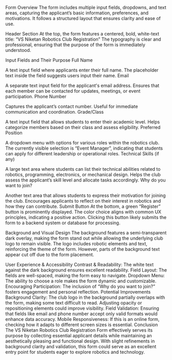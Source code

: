 
Form Overview
The form includes multiple input fields, dropdowns, and text areas, capturing the applicant’s basic information, preferences, and motivations. It follows a structured layout that ensures clarity and ease of use.

Header Section
At the top, the form features a centered, bold, white-text title:
“VS Niketan Robotics Club Registration”
The typography is clear and professional, ensuring that the purpose of the form is immediately understood.

Input Fields and Their Purpose
Full Name

A text input field where applicants enter their full name.
The placeholder text inside the field suggests users input their name.
Email

A separate text input field for the applicant's email address.
Ensures that each member can be contacted for updates, meetings, or event participation.
Phone Number

Captures the applicant’s contact number.
Useful for immediate communication and coordination.
Grade/Class

A text input field that allows students to enter their academic level.
Helps categorize members based on their class and assess eligibility.
Preferred Position

A dropdown menu with options for various roles within the robotics club.
The currently visible selection is “Event Manager”, indicating that students can apply for different leadership or operational roles.
Technical Skills (if any)

A large text area where students can list their technical abilities related to robotics, programming, electronics, or mechanical design.
Helps the club assess the applicant’s skill level and allocate tasks accordingly.
Why do you want to join?

Another text area that allows students to express their motivation for joining the club.
Encourages applicants to reflect on their interest in robotics and how they can contribute.
Submit Button
At the bottom, a green “Register” button is prominently displayed. The color choice aligns with common UX principles, indicating a positive action. Clicking this button likely submits the form to a backend system or database for processing.

Background and Visual Design
The background features a semi-transparent dark overlay, making the form stand out while allowing the underlying club logo to remain visible. The logo includes robotic elements and text, reinforcing the theme of the form. However, parts of the background text appear cut off due to the form placement.

User Experience & Accessibility
Contrast & Readability: The white text against the dark background ensures excellent readability.
Field Layout: The fields are well-spaced, making the form easy to navigate.
Dropdown Menu: The ability to choose a role makes the form dynamic and customizable.
Encouraging Participation: The inclusion of “Why do you want to join?” fosters engagement and personal reflection.
Potential Improvements
Background Clarity: The club logo in the background partially overlaps with the form, making some text difficult to read. Adjusting opacity or repositioning elements could improve visibility.
Field Validation: Ensuring that fields like email and phone number accept only valid formats would enhance data accuracy.
Mobile Responsiveness: If this is an online form, checking how it adapts to different screen sizes is essential.
Conclusion
The VS Niketan Robotics Club Registration Form effectively serves its purpose by collecting essential applicant details while maintaining an aesthetically pleasing and functional design. With slight refinements in background clarity and validation, this form could serve as an excellent entry point for students eager to explore robotics and technology.

